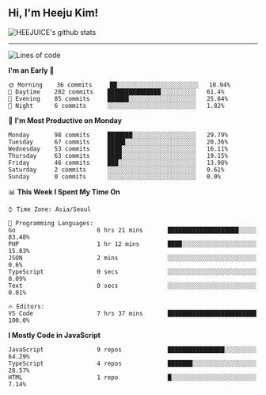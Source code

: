 ## Hi, I'm Heeju Kim!

![HEEJUICE's github stats](https://github-readme-stats.vercel.app/api?username=HEEJUICE&show_icons=true)

---
<!--START_SECTION:waka-->
![Lines of code](https://img.shields.io/badge/From%20Hello%20World%20I%27ve%20Written-20.6%20million%20lines%20of%20code-blue)

**I'm an Early 🐤** 

```text
🌞 Morning    36 commits     ██░░░░░░░░░░░░░░░░░░░░░░░   10.94% 
🌆 Daytime    202 commits    ███████████████░░░░░░░░░░   61.4% 
🌃 Evening    85 commits     ██████░░░░░░░░░░░░░░░░░░░   25.84% 
🌙 Night      6 commits      ░░░░░░░░░░░░░░░░░░░░░░░░░   1.82%

```
📅 **I'm Most Productive on Monday** 

```text
Monday       98 commits     ███████░░░░░░░░░░░░░░░░░░   29.79% 
Tuesday      67 commits     █████░░░░░░░░░░░░░░░░░░░░   20.36% 
Wednesday    53 commits     ████░░░░░░░░░░░░░░░░░░░░░   16.11% 
Thursday     63 commits     ████░░░░░░░░░░░░░░░░░░░░░   19.15% 
Friday       46 commits     ███░░░░░░░░░░░░░░░░░░░░░░   13.98% 
Saturday     2 commits      ░░░░░░░░░░░░░░░░░░░░░░░░░   0.61% 
Sunday       0 commits      ░░░░░░░░░░░░░░░░░░░░░░░░░   0.0%

```


📊 **This Week I Spent My Time On** 

```text
⌚︎ Time Zone: Asia/Seoul

💬 Programming Languages: 
Go                       6 hrs 21 mins       ████████████████████░░░░░   83.48% 
PHP                      1 hr 12 mins        ████░░░░░░░░░░░░░░░░░░░░░   15.83% 
JSON                     2 mins              ░░░░░░░░░░░░░░░░░░░░░░░░░   0.6% 
TypeScript               0 secs              ░░░░░░░░░░░░░░░░░░░░░░░░░   0.09% 
Text                     0 secs              ░░░░░░░░░░░░░░░░░░░░░░░░░   0.01%

🔥 Editors: 
VS Code                  7 hrs 37 mins       █████████████████████████   100.0%

```

**I Mostly Code in JavaScript** 

```text
JavaScript               9 repos             ████████████████░░░░░░░░░   64.29% 
TypeScript               4 repos             ███████░░░░░░░░░░░░░░░░░░   28.57% 
HTML                     1 repo              █░░░░░░░░░░░░░░░░░░░░░░░░   7.14%

```



<!--END_SECTION:waka-->
